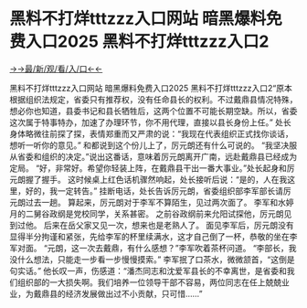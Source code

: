 # 黑料不打烊tttzzz入口网站 暗黑爆料免费入口2025 黑料不打烊tttzzz入口2


<a href="https://senfoop.com">→→最/新/观/看/入/口←←</a>

黑料不打烊tttzzz入口网站 暗黑爆料免费入口2025 黑料不打烊tttzzz入口2“原本根据组织法规定，省委只有推荐权，没有任命县长的权利。不过戴鼎县情况特殊，想必你也知道，县委书记和县长牺牲后，这两个位置不可能长期空缺。所以，省委这次属于特事特办，加速了办理环节，你不用代理，直接以县长身份上任。”
处长身体略微往前探了探，表情郑重而又严肃的说：“我现在代表组织正式找你谈话，想听一听你的意见。”
和都说到这个份儿上了，厉元朗还有什么可说的。
“我坚决服从省委和组织的决定。”说出这番话，意味着厉元朗离开广南，远赴戴鼎县已经成为定局。
“好，非常好。希望你轻装上阵，在戴鼎县干出一番大事业。”处长起身和厉元朗握了握手。
这时候桌上红色话机骤然响起，处长接听后说：“是的，人在我这里，好的，我一定转告。”
挂断电话，处长告诉厉元朗，省委组织部李军部长请厉元朗过去一趟。
算起来，厉元朗对于李军不算陌生，见过两次面了。
李军和水婷月的二舅谷政纲是党校同学，关系甚密。
之前谷政纲前来允阳试探他，厉元朗见到过他。
后来在岳父家又见一次，想来也是老熟人了。
面见李军后，厉元朗没有显得半分拘谨和紧张，先给李军的杯里续满水，这才自己倒了一杯，恭敬的坐在李军对面。
“元朗，这一次去戴鼎，有什么感想？”李军吹着茶杯问道。
“李部长，我没什么想法，只能走一步看一步慢慢摸索。”
李军抿了口茶水，微微颔首，“这倒是句实话。”
他长叹一声，伤感道：“潘杰同志和沈爱军县长的不幸离世，是省委和我们组织部的一大损失啊。我们培养一位领导干部不容易，两位同志在任上兢兢业业，为戴鼎县的经济发展做出过不小贡献，只可惜……”
